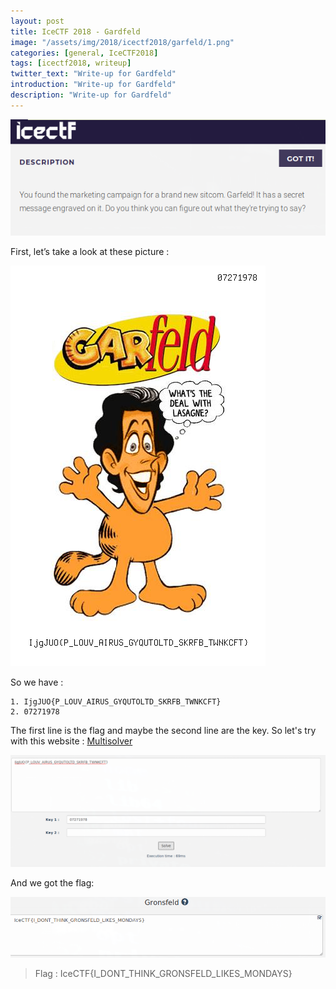 ```yaml
---
layout: post
title: IceCTF 2018 - Gardfeld
image: "/assets/img/2018/icectf2018/garfeld/1.png"
categories: [general, IceCTF2018]
tags: [icectf2018, writeup]
twitter_text: "Write-up for Gardfeld"
introduction: "Write-up for Gardfeld"
description: "Write-up for Gardfeld"
---
```


![](/assets/img/2018/icectf2018/garfeld/1.png)

First, let’s take a look at these picture :

![](/assets/img/2018/icectf2018/garfeld/2.png)

So we have :

```
1. IjgJUO{P_LOUV_AIRUS_GYQUTOLTD_SKRFB_TWNKCFT}
2. 07271978
```

The first line is the flag and maybe the second line are the key. So let's try with this website : [Multisolver](https://geocaching.dennistreysa.de/multisolver/index.html)

![](/assets/img/2018/icectf2018/garfeld/3.png)

And we got the flag:

![](/assets/img/2018/icectf2018/garfeld/4.png)

> Flag : IceCTF{I_DONT_THINK_GRONSFELD_LIKES_MONDAYS}
